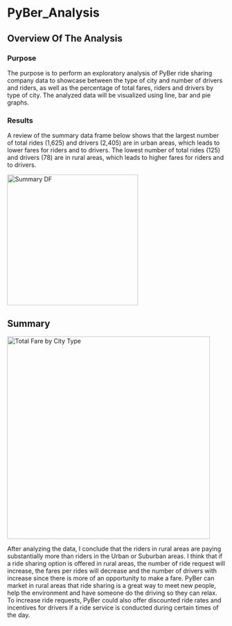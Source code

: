 # PyBer_Analysis

## Overview Of The Analysis

### Purpose

The purpose is to perform an exploratory analysis of PyBer ride sharing company data to showcase between the type of city and number of drivers and riders, as well as the percentage of total fares, riders and drivers by type of city. The analyzed data will be visualized using line, bar and pie graphs.

### Results

A review of the summary data frame below shows that the largest number of total rides (1,625) and drivers (2,405) are in urban areas, which leads to lower fares for riders and to drivers. The lowest number of total rides (125) and drivers (78) are in rural areas, which leads to higher fares for riders and to drivers.

<img width="302" alt="Summary DF" src="https://user-images.githubusercontent.com/89553690/135780164-66eac0f8-3ffd-4378-af33-04293e944ae3.png">

## Summary

<img width="468" alt="Total Fare by City Type" src="https://user-images.githubusercontent.com/89553690/135780427-c66f3f2d-cb9d-4e37-84ca-b13a22b520a2.png">

After analyzing the data, I conclude that the riders in rural areas are paying substantially more than riders in the Urban or Suburban areas. I think that if a ride sharing option is offered in rural areas, the number of ride request will increase, the fares per rides will decrease and the number of drivers with increase since there is more of an opportunity to make a fare. PyBer can market in rural areas that ride sharing is a great way to meet new people, help the environment and have someone do the driving so they can relax. To increase ride requests, PyBer could also offer discounted ride rates and incentives for drivers if a ride service is conducted during certain times of the day.
